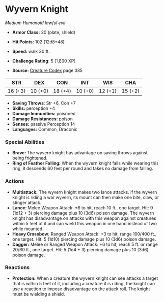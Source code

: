 # Wyvern Knight

*Medium* *Humanoid* *lawful evil*

- **Armor Class:** 20 (plate, shield)
- **Hit Points:** 102 (12d8+48)
- **Speed:** walk 30 ft.

- **Challenge Rating:** 5 (1,800 XP)
- **Source:** [Creature Codex](https://koboldpress.com/kpstore/product/creature-codex-for-5th-edition-dnd) page 385

| STR | DEX | CON | INT | WIS | CHA |
| --- | --- | --- | --- | --- | --- |
| 16 (+3) | 10 (+0) | 18 (+4) | 10 (+0) | 12 (+1) | 15 (+2) |

- **Saving Throws**: Str +6, Con +7
- **Skills:** perception +4
- **Damage Immunities:** poisoned
- **Damage Resistances:** poison
- **Senses:** passive Perception 14
- **Languages:** Common, Draconic

### Special Abilities

- **Brave:** The wyvern knight has advantage on saving throws against being frightened.
- **Ring of Feather Falling:** When the wyvern knight falls while wearing this ring, it descends 60 feet per round and takes no damage from falling.

### Actions

- **Multiattack:** The wyvern knight makes two lance attacks. If the wyvern knight is riding a war wyvern, its mount can then make one bite, claw, or stinger attack.
- **Lance:** Melee Weapon Attack: +6 to hit, reach 10 ft., one target. Hit: 9 (1d12 + 3) piercing damage plus 10 (3d6) poison damage. The wyvern knight has disadvantage on attacks with this weapon against creatures within 5 feet of it and can wield this weapon in one hand instead of two while mounted.
- **Heavy Crossbow:** Ranged Weapon Attack: +3 to hit, range 100/400 ft., one target. Hit: 5 (1d10) piercing damage plus 10 (3d6) poison damage.
- **Dagger:** Melee or Ranged Weapon Attack: +6 to hit, reach 5 ft. or range 20/60 ft., one target. Hit: 5 (1d4 + 3) piercing damage plus 10 (3d6) poison damage.

### Reactions

- **Protection:** When a creature the wyvern knight can see attacks a target that is within 5 feet of it, including a creature it is riding, the knight can use a reaction to impose disadvantage on the attack roll. The knight must be wielding a shield.


